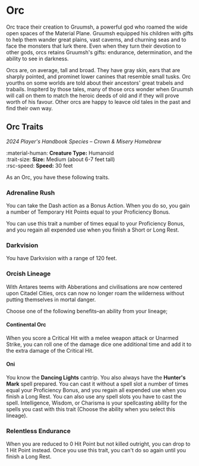 # Orc

Orc trace their creation to Gruumsh, a powerful god who roamed the wide open spaces of the Material Plane. Gruumsh equipped his children with gifts to help them wander great plains, vast caverns, and churning seas and to face the monsters that lurk there. Even when they turn their devotion to other gods, orcs retains Gruumsh's gifts: endurance, determination, and the ability to see in darkness.

Orcs are, on average, tall and broad. They have gray skin, ears that are sharply pointed, and prominet lower canines that resemble small tusks. Orc yourths on some worlds are told about their ancestors' great trabels and trabails. Inspiterd by those tales, many of those orcs wonder when Gruumsh will call on them to match the heroic deeds of old and if they will prove worth of his favour. Other orcs are happy to leavce old tales in the past and find their own way.

## Orc Traits

*2024 Player's Handbook Species – Crown & Misery Homebrew*

:material-human: **Creature Type:** Humanoid  
:trait-size: **Size:**  Medium (about 6-7 feet tall)  
:rsc-speed: **Speed:** 30 feet

As an Orc, you have these following traits. 

### Adrenaline Rush

You can take the Dash action as a Bonus Action. When you do so, you gain a number of Temporary Hit Points equal to your Proficiency Bonus.

You can use this trait a number of times equal to your Proficiency Bonus, and you regain all expended use when you finish a Short or Long Rest.

### Darkvision

You have Darkvision with a range of 120 feet.

### Orcish Lineage

With Antares teems with Abberations and civilisations are now centered upon Citadel Cities, orcs can now no longer roam the wilderness without putting themselves in mortal danger.

Choose one of the following benefits–an ability from your lineage;

#### Continental Orc

When you score a Critical Hit with a melee weapon attack or Unarmed Strike, you can roll one of the damage dice one additional time and add it to the extra damage of the Critical Hit.

#### Oni

You know the **Dancing Lights** cantrip. You also always have the **Hunter's Mark** spell prepared. You can cast it without a spell slot a number of times equal your Proficiency Bonus, and you regain all expended use when you finish a Long Rest. You can also use any spell slots you have to cast the spell. Intelligence, Wisdom, or Charisma is your spellcasting ability for the spells you cast with this trait (Choose the ability when you select this lineage).

### Relentless Endurance

When you are reduced to 0 Hit Point but not killed outright, you can drop to 1 Hit Point instead. Once you use this trait, you can't do so again until you finish a Long Rest.

